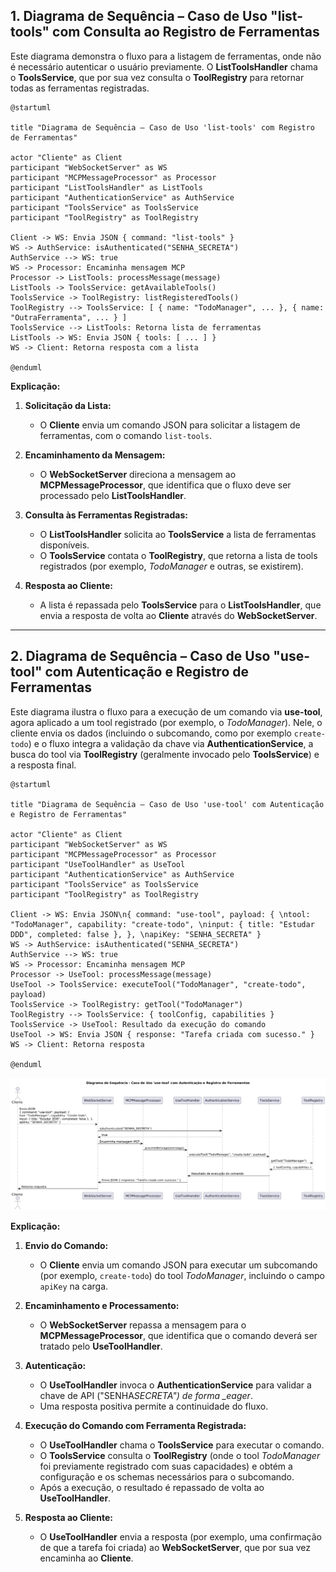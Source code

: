 ## 1. Diagrama de Sequência – Caso de Uso "list-tools" com Consulta ao Registro de Ferramentas

Este diagrama demonstra o fluxo para a listagem de ferramentas, onde não é necessário autenticar o usuário previamente. O **ListToolsHandler** chama o **ToolsService**, que por sua vez consulta o **ToolRegistry** para retornar todas as ferramentas registradas.

```plantuml
@startuml

title "Diagrama de Sequência – Caso de Uso 'list-tools' com Registro de Ferramentas"

actor "Cliente" as Client
participant "WebSocketServer" as WS
participant "MCPMessageProcessor" as Processor
participant "ListToolsHandler" as ListTools
participant "AuthenticationService" as AuthService
participant "ToolsService" as ToolsService
participant "ToolRegistry" as ToolRegistry

Client -> WS: Envia JSON { command: "list-tools" }
WS -> AuthService: isAuthenticated("SENHA_SECRETA")
AuthService --> WS: true
WS -> Processor: Encaminha mensagem MCP
Processor -> ListTools: processMessage(message)
ListTools -> ToolsService: getAvailableTools()
ToolsService -> ToolRegistry: listRegisteredTools()
ToolRegistry --> ToolsService: [ { name: "TodoManager", ... }, { name: "OutraFerramenta", ... } ]
ToolsService --> ListTools: Retorna lista de ferramentas
ListTools -> WS: Envia JSON { tools: [ ... ] }
WS -> Client: Retorna resposta com a lista

@enduml
```

**Explicação:**

1. **Solicitação da Lista:**

   - O **Cliente** envia um comando JSON para solicitar a listagem de ferramentas, com o comando `list-tools`.

2. **Encaminhamento da Mensagem:**

   - O **WebSocketServer** direciona a mensagem ao **MCPMessageProcessor**, que identifica que o fluxo deve ser processado pelo **ListToolsHandler**.

3. **Consulta às Ferramentas Registradas:**

   - O **ListToolsHandler** solicita ao **ToolsService** a lista de ferramentas disponíveis.
   - O **ToolsService** contata o **ToolRegistry**, que retorna a lista de tools registrados (por exemplo, _TodoManager_ e outras, se existirem).

4. **Resposta ao Cliente:**
   - A lista é repassada pelo **ToolsService** para o **ListToolsHandler**, que envia a resposta de volta ao **Cliente** através do **WebSocketServer**.

---

## 2. Diagrama de Sequência – Caso de Uso "use-tool" com Autenticação e Registro de Ferramentas

Este diagrama ilustra o fluxo para a execução de um comando via **use-tool**, agora aplicado a um tool registrado (por exemplo, o _TodoManager_). Nele, o cliente envia os dados (incluindo o subcomando, como por exemplo `create-todo`) e o fluxo integra a validação da chave via **AuthenticationService**, a busca do tool via **ToolRegistry** (geralmente invocado pelo **ToolsService**) e a resposta final.

```plantuml
@startuml

title "Diagrama de Sequência – Caso de Uso 'use-tool' com Autenticação e Registro de Ferramentas"

actor "Cliente" as Client
participant "WebSocketServer" as WS
participant "MCPMessageProcessor" as Processor
participant "UseToolHandler" as UseTool
participant "AuthenticationService" as AuthService
participant "ToolsService" as ToolsService
participant "ToolRegistry" as ToolRegistry

Client -> WS: Envia JSON\n{ command: "use-tool", payload: { \ntool: "TodoManager", capability: "create-todo", \ninput: { title: "Estudar DDD", completed: false }, }, \napiKey: "SENHA_SECRETA" }
WS -> AuthService: isAuthenticated("SENHA_SECRETA")
AuthService --> WS: true
WS -> Processor: Encaminha mensagem MCP
Processor -> UseTool: processMessage(message)
UseTool -> ToolsService: executeTool("TodoManager", "create-todo", payload)
ToolsService -> ToolRegistry: getTool("TodoManager")
ToolRegistry --> ToolsService: { toolConfig, capabilities }
ToolsService -> UseTool: Resultado da execução do comando
UseTool -> WS: Envia JSON { response: "Tarefa criada com sucesso." }
WS -> Client: Retorna resposta

@enduml
```

![alt](./images/Sequence.png)

**Explicação:**

1. **Envio do Comando:**

   - O **Cliente** envia um comando JSON para executar um subcomando (por exemplo, `create-todo`) do tool _TodoManager_, incluindo o campo `apiKey` na carga.

2. **Encaminhamento e Processamento:**

   - O **WebSocketServer** repassa a mensagem para o **MCPMessageProcessor**, que identifica que o comando deverá ser tratado pelo **UseToolHandler**.

3. **Autenticação:**

   - O **UseToolHandler** invoca o **AuthenticationService** para validar a chave de API ("SENHA*SECRETA") de forma \_eager*.
   - Uma resposta positiva permite a continuidade do fluxo.

4. **Execução do Comando com Ferramenta Registrada:**

   - O **UseToolHandler** chama o **ToolsService** para executar o comando.
   - O **ToolsService** consulta o **ToolRegistry** (onde o tool _TodoManager_ foi previamente registrado com suas capacidades) e obtém a configuração e os schemas necessários para o subcomando.
   - Após a execução, o resultado é repassado de volta ao **UseToolHandler**.

5. **Resposta ao Cliente:**
   - O **UseToolHandler** envia a resposta (por exemplo, uma confirmação de que a tarefa foi criada) ao **WebSocketServer**, que por sua vez encaminha ao **Cliente**.
